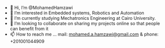 - 👋 Hi, I’m @MohamedHamzawi
- 👀 I’m interested in Embedded systems, Robotics and Automation
- 🌱 I’m currently studying Mechatronics Engineering at Cairo University.
- 💞️ I’m looking to collaborate on sharing my projects online so that people can benefit from it
- 📫 How to reach me ... mail: mohamed.a.hamzawi@gmail.com
                         & phone: +201001044909

<!---
MohamedHamzawi/MohamedHamzawi is a ✨ special ✨ repository because its `README.md` (this file) appears on your GitHub profile.
You can click the Preview link to take a look at your changes.
--->
